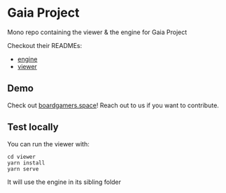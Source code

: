 # Gaia Project

Mono repo containing the viewer & the engine for Gaia Project

Checkout their READMEs:

- [engine](./engine/README.md)
- [viewer](./viewer/README.md)

## Demo

Check out [boardgamers.space](https://www.boardgamers.space)! Reach out to us if you want to contribute.

## Test locally

You can run the viewer with:

```
cd viewer
yarn install
yarn serve
```

It will use the engine in its sibling folder
